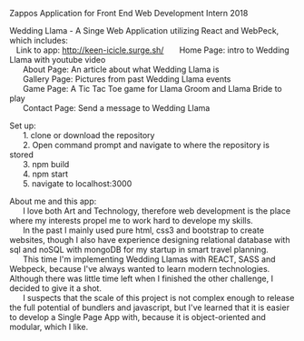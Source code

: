Zappos Application for Front End Web Development Intern 2018

Wedding Llama - A Singe Web Application utilizing React and WebPeck, which includes:  <br />
&nbsp; &nbsp;Link to app: http://keen-icicle.surge.sh/
&nbsp; &nbsp;&nbsp; &nbsp;Home Page: intro to Wedding Llama with youtube video<br />
&nbsp; &nbsp;&nbsp; &nbsp;About Page: An article about what Wedding Llama is<br />
&nbsp; &nbsp;&nbsp; &nbsp;Gallery Page: Pictures from past Wedding Llama events<br />
&nbsp; &nbsp;&nbsp; &nbsp;Game Page: A Tic Tac Toe game for Llama Groom and Llama Bride to play <br />
&nbsp; &nbsp;&nbsp; &nbsp;Contact Page: Send a message to Wedding Llama<br />

Set up:  <br />
  &nbsp; &nbsp;&nbsp; &nbsp;1. clone or download the repository  <br />
  &nbsp; &nbsp;&nbsp; &nbsp;2. Open command prompt and navigate to where the repository is stored <br />
  &nbsp; &nbsp;&nbsp; &nbsp;3. npm build <br />
  &nbsp; &nbsp;&nbsp; &nbsp;4. npm start  <br />
   &nbsp; &nbsp;&nbsp; &nbsp;5. navigate to localhost:3000  <br />
  
About me and this app:  <br />
    &nbsp; &nbsp;&nbsp; &nbsp;I love both Art and Technology, therefore web development is the place where my interests propel me to work hard to develope my skills. <br />
    &nbsp; &nbsp;&nbsp; &nbsp;In the past I mainly used pure html, css3 and bootstrap to create websites, though I also have experience designing relational database with sql and noSQL with mongoDB for my startup in smart travel planning.  <br/>
    &nbsp; &nbsp;&nbsp; &nbsp;This time I'm implementing Wedding Llamas with REACT, SASS and Webpeck, because I've always wanted to learn modern technologies. <br/>
   Although there was little time left when I finished the other challenge, I decided to give it a shot. <br/>
    &nbsp; &nbsp;&nbsp; &nbsp;I suspects that the scale of this project is not complex enough to release the full potential of bundlers and javascript, but I've learned that it is easier to develop a Single Page App with, because it is object-oriented and modular, which I like. <br />
